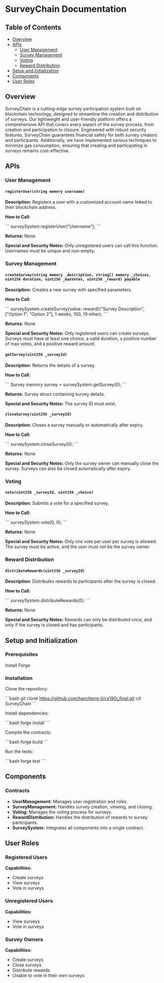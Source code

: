 # SurveyChain Documentation

## Table of Contents
- [Overview](#overview)
- [APIs](#apis)
  - [User Management](#user-management)
  - [Survey Management](#survey-management)
  - [Voting](#voting)
  - [Reward Distribution](#reward-distribution)
- [Setup and Initialization](#setup-and-initialization)
- [Components](#components)
- [User Roles](#user-roles)

## Overview
SurveyChain is a cutting-edge survey participation system built on blockchain technology, designed to streamline the creation and distribution of surveys. Our lightweight and user-friendly platform offers a comprehensive API that covers every aspect of the survey process, from creation and participation to closure. Engineered with robust security features, SurveyChain guarantees financial safety for both survey creators and participants. Additionally, we have implemented various techniques to minimize gas consumption, ensuring that creating and participating in surveys remains cost-effective.

## APIs

### User Management

#### `registerUser(string memory username)`

**Description:** Registers a user with a customized account name linked to their blockchain address.

**How to Call:**

\`\`\`
surveySystem.registerUser("Username");
\`\`\`

**Returns:** None

**Special and Security Notes:** Only unregistered users can call this function. Usernames must be unique and non-empty.

### Survey Management

#### `createSurvey(string memory _description, string[] memory _choices, uint256 duration, uint256 _maxVotes, uint256 _reward) payable`

**Description:** Creates a new survey with specified parameters.

**How to Call:**

\`\`\`
surveySystem.createSurvey{value: reward}("Survey Description", ["Option 1", "Option 2"], 1 weeks, 100, 10 ether);
\`\`\`

**Returns:** None

**Special and Security Notes:** Only registered users can create surveys. Surveys must have at least one choice, a valid duration, a positive number of max votes, and a positive reward amount.

#### `getSurvey(uint256 _surveyId)`

**Description:** Returns the details of a survey.

**How to Call:**

\`\`\`
Survey memory survey = surveySystem.getSurvey(0);
\`\`\`

**Returns:** Survey struct containing survey details.

**Special and Security Notes:** The survey ID must exist.

#### `closeSurvey(uint256 _surveyId)`

**Description:** Closes a survey manually or automatically after expiry.

**How to Call:**

\`\`\`
surveySystem.closeSurvey(0);
\`\`\`

**Returns:** None

**Special and Security Notes:** Only the survey owner can manually close the survey. Surveys can also be closed automatically after expiry.

### Voting

#### `vote(uint256 _surveyId, uint256 _choice)`

**Description:** Submits a vote for a specified survey.

**How to Call:**

\`\`\`
surveySystem.vote(0, 0);
\`\`\`

**Returns:** None

**Special and Security Notes:** Only one vote per user per survey is allowed. The survey must be active, and the user must not be the survey owner.

### Reward Distribution

#### `distributeRewards(uint256 _surveyId)`

**Description:** Distributes rewards to participants after the survey is closed.

**How to Call:**

\`\`\`
surveySystem.distributeRewards(0);
\`\`\`

**Returns:** None

**Special and Security Notes:** Rewards can only be distributed once, and only if the survey is closed and has participants.

## Setup and Initialization

### Prerequisites

Install Forge

### Installation

Clone the repository:

\`\`\`bash
git clone https://github.com/hancheng-li/cs190j_final.git
cd SurveyChain
\`\`\`

Install dependencies:

\`\`\`bash
forge install
\`\`\`

Compile the contracts:

\`\`\`bash
forge build
\`\`\`

Run the tests:

\`\`\`bash
forge test
\`\`\`

## Components

### Contracts

- **UserManagement:** Manages user registration and roles.
- **SurveyManagement:** Handles survey creation, viewing, and closing.
- **Voting:** Manages the voting process for surveys.
- **RewardDistribution:** Handles the distribution of rewards to survey participants.
- **SurveySystem:** Integrates all components into a single contract.

## User Roles

### Registered Users

**Capabilities:**
- Create surveys
- View surveys
- Vote in surveys

### Unregistered Users

**Capabilities:**
- View surveys
- Vote in surveys

### Survey Owners

**Capabilities:**
- Create surveys
- Close surveys
- Distribute rewards
- Unable to vote in their own surveys